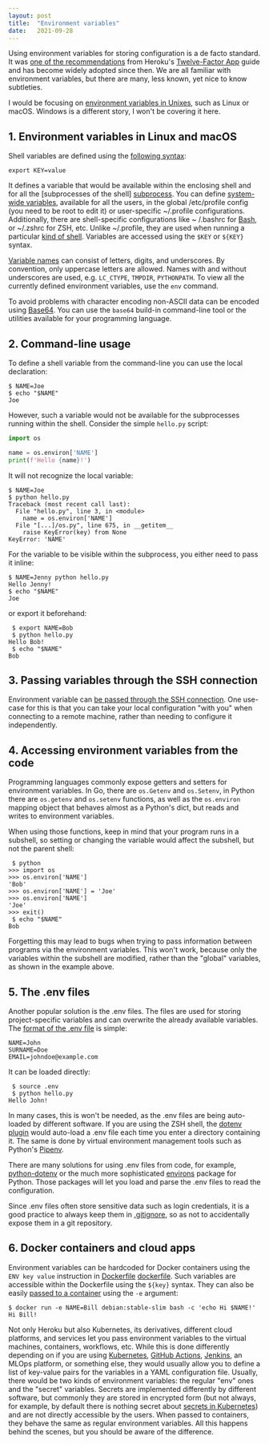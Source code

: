 ```yaml
---
layout: post
title:  "Environment variables"
date:   2021-09-28
---
```


Using environment variables for storing configuration is a de facto standard. It
was [one of the recommendations][beyond-12-factor] from Heroku's [Twelve-Factor App][12-factor] guide and has become
widely adopted since then. We are all familiar with environment variables, but there are many, less known, yet nice to
know subtleties.

I would be focusing on [environment variables in Unixes][unix], such as Linux or macOS. Windows is a different story, I
won't be covering it here.

## 1. Environment variables in Linux and macOS

Shell variables are defined using the [following syntax][export]:

```shell
export KEY=value
```

It defines a variable that would be available within the enclosing shell and for all the [subprocesses of the shell]
[subprocess]. You can define [system-wide variables][etc-profile], available for all the users, in the global
/etc/profile config (you need to be root to edit it) or user-specific ~/.profile configurations. Additionally, there are
shell-specific configurations like ~
/.bashrc for [Bash][bash], or ~/.zshrc for ZSH, etc. Unlike ~/.profile, they are used when running a
particular [kind of shell][sh]. Variables are accessed using the `$KEY` or `${KEY}` syntax.

[Variable names][names] can consist of letters, digits, and underscores. By convention, only uppercase letters are
allowed. Names with and without underscores are used, e.g. `LC_CTYPE`, `TMPDIR`, `PYTHONPATH`. To view all the currently
defined environment variables, use the `env` command.

To avoid problems with character encoding non-ASCII data can be encoded using [Base64][base64]. You can use the `base64`
build-in command-line tool or the utilities available for your programming language.

## 2. Command-line usage

To define a shell variable from the command-line you can use the local declaration:

```shell
$ NAME=Joe
$ echo "$NAME"
Joe
```

However, such a variable would not be available for the subprocesses running within the shell. Consider the simple
`hello.py` script:

```python
import os

name = os.environ['NAME']
print(f'Hello {name}!')
```

It will not recognize the local variable:

```shell
$ NAME=Joe
$ python hello.py
Traceback (most recent call last):
  File "hello.py", line 3, in <module>
    name = os.environ['NAME']
  File "[...]/os.py", line 675, in __getitem__
    raise KeyError(key) from None
KeyError: 'NAME'
```

For the variable to be visible within the subprocess, you either need to pass it inline:

```shell
$ NAME=Jenny python hello.py
Hello Jenny!
$ echo "$NAME"
Joe
```

or export it beforehand:

```shell
 $ export NAME=Bob
 $ python hello.py
Hello Bob!
 $ echo "$NAME"
Bob
```

## 3. Passing variables through the SSH connection

Environment variable can [be passed through the SSH connection][ssh]. One use-case for this is that you can take your
local configuration "with you" when connecting to a remote machine, rather than needing to configure it independently.

## 4. Accessing environment variables from the code

Programming languages commonly expose getters and setters for environment variables. In Go, there are `os.Getenv`
and `os.Setenv`, in Python there are `os.getenv` and `os.setenv` functions, as well as the `os.environ`
mapping object that behaves almost as a Python's dict, but reads and writes to environment variables.

When using those functions, keep in mind that your program runs in a subshell, so setting or changing the variable would
affect the subshell, but not the parent shell:

```shell
 $ python
>>> import os
>>> os.environ['NAME']
'Bob'
>>> os.environ['NAME'] = 'Joe'
>>> os.environ['NAME']
'Joe'
>>> exit()
 $ echo "$NAME"
Bob
```

Forgetting this may lead to bugs when trying to pass information between programs via the environment variables. This
won't work, because only the variables within the subshell are modified, rather than the "global"
variables, as shown in the example above.

## 5. The .env files

Another popular solution is the .env files. The files are used for storing project-specific variables and can overwrite
the already available variables. The [format of the .env file][spec] is simple:

```dotenv
NAME=John
SURNAME=Doe
EMAIL=johndoe@example.com
```

It can be loaded directly:

```shell
 $ source .env
 $ python hello.py
Hello John!
```

In many cases, this is won't be needed, as the .env files are being auto-loaded by different software. If you are using
the ZSH shell, the [dotenv plugin][zsh-dotenv] would auto-load a .env file each time you enter a directory containing
it. The same is done by virtual environment management tools such as Python's [Pipenv][pipenv].

There are many solutions for using .env files from code, for example, [python-dotenv][python-dotenv] or the much more
sophisticated [environs][environs] package for Python. Those packages will let you load and parse the .env files to read
the configuration.

Since .env files often store sensitive data such as login credentials, it is a good practice to always keep them in
[.gitignore][gitignore], so as not to accidentally expose them in a git repository.

## 6. Docker containers and cloud apps

Environment variables can be hardcoded for Docker containers using the `ENV key value` instruction in [Dockerfile]
[dockerfile]. Such variables are accessible within the Dockerfile using the `${key}` syntax. They can also be
easily [passed to a container][docker] using the `-e` argument:

```shell
$ docker run -e NAME=Bill debian:stable-slim bash -c 'echo Hi $NAME!'
Hi Bill!
```

Not only Heroku but also Kubernetes, its derivatives, different cloud platforms, and services let you pass environment
variables to the virtual machines, containers, workflows, etc. While this is done differently depending on if you are
using [Kubernetes][k8s], [GitHub Actions][gha], [Jenkins][jenkins], an MLOps platform, or something else, they would
usually allow you to define a list of key-value pairs for the variables in a YAML configuration file. Usually, there
would be two kinds of environment variables: the regular "env" ones and the "secret" variables. Secrets are implemented
differently by different software, but commonly they are stored in encrypted form (but not always, for example, by
default there is nothing secret about [secrets in Kubernetes][k8s-secrets]) and are not directly accessible by the
users. When passed to containers, they behave the same as regular environment variables. All this happens behind the
scenes, but you should be aware of the difference.


[12-factor]: https://12factor.net/config

[beyond-12-factor]: https://www.cdta.org/sites/default/files/awards/beyond_the_12-factor_app_pivotal.pdf

[spec]: https://smartmob-rfc.readthedocs.io/en/latest/2-dotenv.html

[etc-profile]: https://bencane.com/2013/09/16/understanding-a-little-more-about-etcprofile-and-etcbashrc/

[export]: https://superuser.com/questions/18988/difference-between-a-b-and-export-a-b-in-bash

[bash]: https://twolodzko.github.io/bash.html

[sh]: https://stackoverflow.com/questions/7366775/what-does-the-line-bin-sh-mean-in-a-unix-shell-script

[ssh]: https://superuser.com/questions/48783/how-can-i-pass-an-environment-variable-through-an-ssh-command

[names]: https://linuxhint.com/bash-variable-name-rules-legal-illegal/

[zsh-dotenv]: https://github.com/ohmyzsh/ohmyzsh/tree/master/plugins/dotenv

[pipenv]: https://pipenv.pypa.io/en/latest/

[python-dotenv]: https://pypi.org/project/python-dotenv/

[environs]: https://github.com/sloria/environs

[gitignore]: https://www.atlassian.com/git/tutorials/saving-changes/gitignore

[base64]: https://en.wikipedia.org/wiki/Base64

[docker]: https://stackoverflow.com/questions/30494050/how-do-i-pass-environment-variables-to-docker-containers

[dockerfile]: https://docs.docker.com/engine/reference/builder/#env

[k8s-secrets]: https://kubernetes.io/docs/concepts/configuration/secret/

[unix]: https://www.shell-tips.com/bash/environment-variables/

[k8s]: https://kubernetes.io/docs/tasks/inject-data-application/define-environment-variable-container/

[gha]: https://docs.github.com/en/actions/learn-github-actions/environment-variables

[jenkins]: https://www.jenkins.io/doc/pipeline/tour/environment/

[subprocess]: https://unix.stackexchange.com/questions/130985/if-processes-inherit-the-parents-environment-why-do-we-need-export
